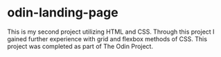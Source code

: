 # odin-landing-page

This is my second project utilizing HTML and CSS.  Through this project I gained further experience with grid and flexbox methods of CSS.  This project was completed as part of The Odin Project.
